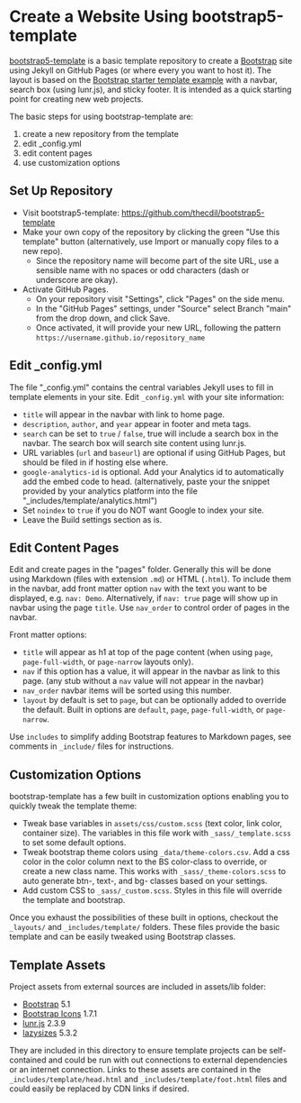 # Create a Website Using bootstrap5-template

[bootstrap5-template](https://github.com/thecdil/bootstrap5-template) is a basic template repository to create a [Bootstrap](https://getbootstrap.com/) site using Jekyll on GitHub Pages (or where every you want to host it). 
The layout is based on the [Bootstrap starter template example](https://getbootstrap.com/docs/5.1/examples/) with a navbar, search box (using lunr.js), and sticky footer.
It is intended as a quick starting point for creating new web projects.

The basic steps for using bootstrap-template are: 

1. create a new repository from the template
2. edit _config.yml
3. edit content pages
4. use customization options

## Set Up Repository

- Visit bootstrap5-template: <https://github.com/thecdil/bootstrap5-template>
- Make your own copy of the repository by clicking the green "Use this template" button (alternatively, use Import or manually copy files to a new repo).
    - Since the repository name will become part of the site URL, use a sensible name with no spaces or odd characters (dash or underscore are okay).
- Activate GitHub Pages. 
    - On your repository visit "Settings", click "Pages" on the side menu.
    - In the "GitHub Pages" settings, under "Source" select Branch "main" from the drop down, and click Save. 
    - Once activated, it will provide your new URL, following the pattern `https://username.github.io/repository_name`

## Edit _config.yml

The file "_config.yml" contains the central variables Jekyll uses to fill in template elements in your site.
Edit `_config.yml` with your site information:

- `title` will appear in the navbar with link to home page.
- `description`, `author`, and `year` appear in footer and meta tags.
- `search` can be set to `true` / `false`, true will include a search box in the navbar. The search box will search site content using lunr.js.
- URL variables (`url` and `baseurl`) are optional if using GitHub Pages, but should be filed in if hosting else where.
- `google-analytics-id` is optional. Add your Analytics id to automatically add the embed code to head. (alternatively, paste your the snippet provided by your analytics platform into the file "_includes/template/analytics.html")
- Set `noindex` to `true` if you do NOT want Google to index your site.
- Leave the Build settings section as is.

## Edit Content Pages

Edit and create pages in the "pages" folder.
Generally this will be done using Markdown (files with extension `.md`) or HTML (`.html`).
To include them in the navbar, add front matter option `nav` with the text you want to be displayed, e.g. `nav: Demo`.
Alternatively, if `nav: true` page will show up in navbar using the page `title`.
Use `nav_order` to control order of pages in the navbar.

Front matter options:

- `title` will appear as h1 at top of the page content (when using `page`, `page-full-width`, or `page-narrow` layouts only).
- `nav` if this option has a value, it will appear in the navbar as link to this page. (any stub without a `nav` value will not appear in the navbar)
- `nav_order` navbar items will be sorted using this number. 
- `layout` by default is set to `page`, but can be optionally added to override the default. Built in options are `default`, `page`, `page-full-width`, or `page-narrow`.

Use `includes` to simplify adding Bootstrap features to Markdown pages, see comments in `_include/` files for instructions.

## Customization Options

bootstrap-template has a few built in customization options enabling you to quickly tweak the template theme:

- Tweak base variables in `assets/css/custom.scss` (text color, link color, container size). The variables in this file work with `_sass/_template.scss` to set some default options.
- Tweak bootstrap theme colors using `_data/theme-colors.csv`. Add a css color in the color column next to the BS color-class to override, or create a new class name. This works with `_sass/_theme-colors.scss` to auto generate btn-, text-, and bg- classes based on your settings.
- Add custom CSS to `_sass/_custom.scss`. Styles in this file will override the template and bootstrap.

Once you exhaust the possibilities of these built in options, checkout the `_layouts/` and `_includes/template/` folders. 
These files provide the basic template and can be easily tweaked using Bootstrap classes.

## Template Assets

Project assets from external sources are included in assets/lib folder:

- [Bootstrap](https://getbootstrap.com/docs/5.1/getting-started/introduction/) 5.1
- [Bootstrap Icons](https://icons.getbootstrap.com/) 1.7.1
- [lunr.js](https://lunrjs.com/) 2.3.9
- [lazysizes](https://github.com/aFarkas/lazysizes) 5.3.2

They are included in this directory to ensure template projects can be self-contained and could be run with out connections to external dependencies or an internet connection. 
Links to these assets are contained in the `_includes/template/head.html` and `_includes/template/foot.html` files and could easily be replaced by CDN links if desired.
